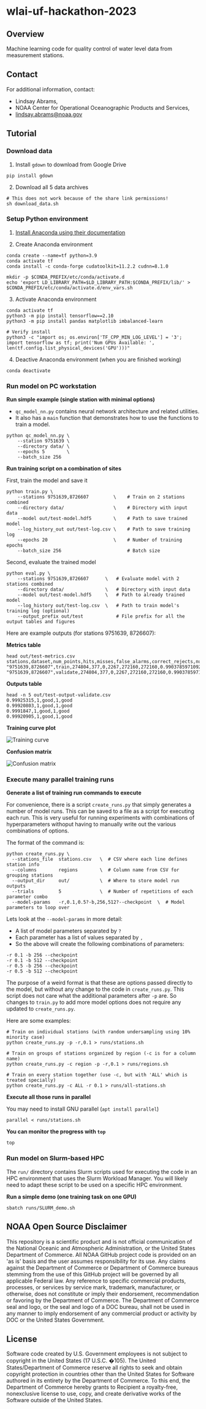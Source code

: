# wlai-uf-hackathon-2023

## Overview

Machine learning code for quality control of water level data from measurement stations.

## Contact

For additional information, contact:

- Lindsay Abrams,
- NOAA Center for Operational Oceanographic Products and Services,
- lindsay.abrams@noaa.gov

## Tutorial

### Download data

1) Install `gdown` to download from Google Drive
<!-- end of the list -->

    pip install gdown


2) Download all 5 data archives 
<!-- end of the list -->

    # This does not work because of the share link permissions! 
    sh download_data.sh


### Setup Python environment 

1) [Install Anaconda using their documentation](https://docs.anaconda.com/free/anaconda/install/linux/)


2) Create Anaconda environment
<!-- end of the list -->

    conda create --name=tf python=3.9
    conda activate tf
    conda install -c conda-forge cudatoolkit=11.2.2 cudnn=8.1.0

    mkdir -p $CONDA_PREFIX/etc/conda/activate.d
    echo 'export LD_LIBRARY_PATH=$LD_LIBRARY_PATH:$CONDA_PREFIX/lib/' > $CONDA_PREFIX/etc/conda/activate.d/env_vars.sh

3) Activate Anaconda environment
<!-- end of the list -->

    conda activate tf
    python3 -m pip install tensorflow==2.10
    python3 -m pip install pandas matplotlib imbalanced-learn

    # Verify install
    python3 -c "import os; os.environ['TF_CPP_MIN_LOG_LEVEL'] = '3'; import tensorflow as tf; print('Num GPUs Available: ', len(tf.config.list_physical_devices('GPU')))"


4) Deactive Anaconda environment (when you are finished working)
<!-- end of the list -->

    conda deactivate


### Run model on PC workstation

**Run simple example (single station with minimal options)**

- `qc_model_nn.py` contains neural network architecture and related utilities.
- It also has a `main` function that demonstrates how to use the functions to train a model.
<!-- end of the list -->

    python qc_model_nn.py \ 
        --station 9751639 \
        --directory data/ \
        --epochs 5        \
        --batch_size 256


**Run training script on a combination of sites**

First, train the model and save it

    python train.py \
        --stations 9751639,8726607         \    # Train on 2 stations combined
        --directory data/                  \    # Directory with input data
        --model out/test-model.hdf5        \    # Path to save trained model
        --log_history_out out/test-log.csv \    # Path to save training log
        --epochs 20                        \    # Number of training epochs
        --batch_size 256                        # Batch size

Second, evaluate the trained model

    python eval.py \
        --stations 9751639,8726607      \   # Evaluate model with 2 stations combined
        --directory data/               \   # Directory with input data
        --model out/test-model.hdf5     \   # Path to already trained model
        --log_history out/test-log.csv  \   # Path to train model's training log (optional)
        --output_prefix out/test            # File prefix for all the output tables and figures

Here are example outputs (for stations 9751639, 8726607):


**Metrics table**

    head out/test-metrics.csv
    stations,dataset,num_points,hits,misses,false_alarms,correct_rejects,num_good_targets,prop_good_targets,num_bad_targets,prop_good_targets,accuracy,accuracy_bad_points,area_under_roc,prop_bad_targets
    "9751639,8726607",train,274804,377,0,2267,272160,272160,0.9903785971092124,2644,0.9903785971092124,0.9917504839813103,0.9917504839813103,0.993912049683109,0.009621402890787617
    "9751639,8726607",validate,274804,377,0,2267,272160,272160,0.9903785971092124,2644,0.9903785971092124,0.9917504839813103,0.9917504839813103,0.993912049683109,0.009621402890787617


**Outputs table**

    head -n 5 out/test-output-validate.csv
    0.99925315,1,good,1,good
    0.99920803,1,good,1,good
    0.9991847,1,good,1,good
    0.99920905,1,good,1,good


**Training curve plot**

![Training curve](out/test-training_curve.png)


**Confusion matrix**

![Confusion matrix](out/test-confusionmatrix-validate.png)

### Execute many parallel training runs

**Generate a list of training run commands to execute**

For convenience, there is a script `create_runs.py` that simply generates a number
of model runs. This can be saved to a file as a script for executing each run.
This is very useful for running experiments with combinations of hyperparameters
withoput having to manually write out the various combinations of options.

The format of the command is:

    python create_runs.py \
      --stations_file  stations.csv   \  # CSV where each line defines station info
      --columns        regions        \  # Column name from CSV for grouping stations
      --output_dir     out/           \  # Where to store model run outputs
      --trials         5              \  # Number of repetitions of each parameter combo
      --model-params   -r,0.1,0.5?-b,256,512?--checkpoint  \  # Model parameters to loop over

Lets look at the `--model-params` in more detail:

- A list of model parameters separated by `?`
- Each parameter has a list of values separated by `,`
- So the above will create the following combinations of parameters:
<!-- end of the list -->

    -r 0.1 -b 256 --checkpoint
    -r 0.1 -b 512 --checkpoint
    -r 0.5 -b 256 --checkpoint
    -r 0.5 -b 512 --checkpoint

The purpose of a weird format is that these are options passed directly to the model,
but without any change to the code in `create_runs.py`. This script does not care
what the additional parameters after `-p` are. So changes to `train.py` to add more
model options does not require any updated to `create_runs.py`.

Here are some examples:

    # Train on individual stations (with random undersampling using 10% minority case)
    python create_runs.py -p -r,0.1 > runs/stations.sh

    # Train on groups of stations organized by region (-c is for a column name)
    python create_runs.py -c region -p -r,0.1 > runs/regions.sh

    # Train on every station together (use -c, but with 'ALL' which is treated specially)
    python create_runs.py -c ALL -r 0.1 > runs/all-stations.sh


**Execute all those runs in parallel**

You may need to install GNU parallel (`apt install parallel`)

    parallel < runs/stations.sh


**You can monitor the progress with `top`**

    top


### Run model on Slurm-based HPC

The `run/` directory contains Slurm scripts used for executing the code in an HPC environment that uses the Slurm Workload Manager. You will likely need to adapt these script to be used on a specific HPC environment.

**Run a simple demo (one training task on one GPU)**

    sbatch runs/SLURM_demo.sh


## NOAA Open Source Disclaimer

This repository is a scientific product and is not official communication of the National Oceanic and Atmospheric Administration, or the United States Department of Commerce. All NOAA GitHub project code is provided on an 'as is' basis and the user assumes responsibility for its use. Any claims against the Department of Commerce or Department of Commerce bureaus stemming from the use of this GitHub project will be governed by all applicable Federal law. Any reference to specific commercial products, processes, or services by service mark, trademark, manufacturer, or otherwise, does not constitute or imply their endorsement, recommendation or favoring by the Department of Commerce. The Department of Commerce seal and logo, or the seal and logo of a DOC bureau, shall not be used in any manner to imply endorsement of any commercial product or activity by DOC or the United States Government.

## License

Software code created by U.S. Government employees is not subject to copyright in the United States (17 U.S.C. �105). The United States/Department of Commerce reserve all rights to seek and obtain copyright protection in countries other than the United States for Software authored in its entirety by the Department of Commerce. To this end, the Department of Commerce hereby grants to Recipient a royalty-free, nonexclusive license to use, copy, and create derivative works of the Software outside of the United States.

